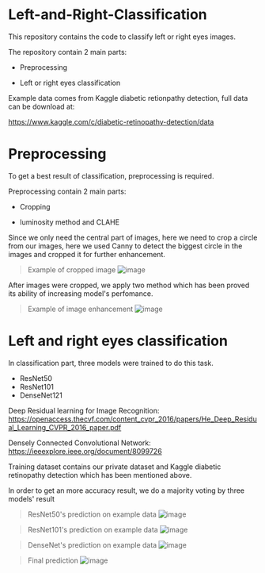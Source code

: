 # Left-and-Right-Classification

This repository contains the code to classify left or right eyes images.

The repository contain 2 main parts:

- Preprocessing

- Left or right eyes classification

Example data comes from Kaggle diabetic retionpathy detection, full data can be download at:

https://www.kaggle.com/c/diabetic-retinopathy-detection/data
  
# Preprocessing

To get a best result of classification, preprocessing is required.

Preprocessing contain 2 main parts:

- Cropping

- luminosity method and CLAHE


Since we only need the central part of images, here we need to crop a circle from our images,
here we used Canny to detect the biggest circle in the images and cropped it for further enhancement.

> Example of cropped image
![image](https://user-images.githubusercontent.com/114962712/194184607-3d0c6f39-3df4-4152-9f65-9ac486e5e105.png)

After images were cropped, we apply two method which has been proved its ability of increasing model's perfomance.

> Example of image enhancement
![image](https://user-images.githubusercontent.com/114962712/194184976-5083443f-3cd0-412f-9fbf-6a86c6b8e9e1.png)


# Left and right eyes classification

In classification part, three models were trained to do this task.

- ResNet50
- ResNet101
- DenseNet121

Deep Residual learning for Image Recognition: https://openaccess.thecvf.com/content_cvpr_2016/papers/He_Deep_Residual_Learning_CVPR_2016_paper.pdf

Densely Connected Convolutional Network: https://ieeexplore.ieee.org/document/8099726

Training dataset contains our private dataset and Kaggle diabetic retinopathy detection which has been mentioned above.

In order to get an more accuracy result, we do a majority voting by three models' result


> ResNet50's prediction on example data
![image](https://user-images.githubusercontent.com/114962712/194186630-abfbfea5-f1dd-44e8-8c2c-739fbfe09a5e.png)


> ResNet101's prediction on example data
![image](https://user-images.githubusercontent.com/114962712/194186686-6d7e04b6-584f-4452-925b-0ca8c7180e5c.png)


> DenseNet's prediction on example data
![image](https://user-images.githubusercontent.com/114962712/194186717-51545e45-a067-498e-a425-b39bfd066d6b.png)


> Final prediction
![image](https://user-images.githubusercontent.com/114962712/194186754-7ec3773c-0831-4bd2-8020-782179843ad8.png)


